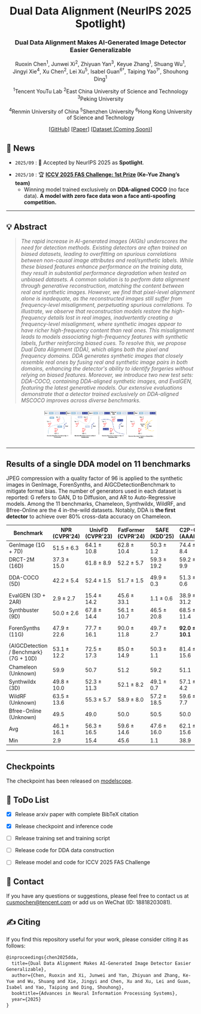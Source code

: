 <div align="center">
<h1> Dual Data Alignment (NeurIPS 2025 Spotlight)</h1>
<h3>Dual Data Alignment Makes AI-Generated Image Detector Easier Generalizable</h3>

Ruoxin Chen<sup>1</sup>, Junwei Xi<sup>2</sup>, Zhiyuan Yan<sup>3</sup>, Keyue Zhang<sup>1</sup>, Shuang Wu<sup>1</sup>,  
Jingyi Xie<sup>4</sup>, Xu Chen<sup>2</sup>, Lei Xu<sup>5</sup>, Isabel Guan<sup>6†</sup>, Taiping Yao<sup>1†</sup>, Shouhong Ding<sup>1</sup>


<sup>1</sup>Tencent YouTu Lab
<sup>2</sup>East China University of Science and Technology
<sup>3</sup>Peking University

<sup>4</sup>Renmin University of China
<sup>5</sup>Shenzhen University
<sup>6</sup>Hong Kong University of Science and Technology


[[GitHub](https://github.com/roy-ch/Dual-Data-Alignment)] [[Paper](https://arxiv.org/abs/2505.14359)] [[Dataset (Coming Soon)]()]

</div>

## 📣 News

- `2025/09` : 🎉 Accepted by NeurIPS 2025 as **Spotlight**.
<!-- - `2025/08` : 🏆 DDA (Ke-Yue Zhang's team) wins **1st Prize** at the [The 6th Face Anti-Spoofing Workshop: Unified Physical-Digital Attacks Detection@ICCV2025]((https://sites.google.com/view/face-anti-spoofing-challenge/winners-results/challengeiccv2025)) ! Notably, 🔥 our winner model is exclusively trained on DDA-aligned COCO, without using any competition-provided face data. **A model trained with no face data wins a face anti-spoofing competition**.-->
- `2025/10` : 🏆 **[ICCV 2025 FAS Challenge: 1st Prize](https://sites.google.com/view/face-anti-spoofing-challenge/winners-results/challengeiccv2025) (Ke-Yue Zhang’s team)**
  * Winning model trained exclusively on **DDA-aligned COCO** (no face data). **A model with zero face data won a face anti-spoofing competition.**
---


## 💡 Abstract

> *The rapid increase in AI-generated images (AIGIs) underscores the need for detection methods. Existing detectors are often trained on biased datasets, leading to overfitting on spurious correlations between non-causal image attributes and real/synthetic labels. While these biased features enhance performance on the training data, they result in substantial performance degradation when tested on unbiased datasets. A common solution is to perform data alignment through generative reconstruction, matching the content between real and synthetic images. However, we find that pixel-level alignment alone is inadequate, as the reconstructed images still suffer from frequency-level misalignment, perpetuating spurious correlations. To illustrate, we observe that reconstruction models restore the high-frequency details lost in real images, inadvertently creating a frequency-level misalignment, where synthetic images appear to have richer high-frequency content than real ones. This misalignment leads to models associating high-frequency features with synthetic labels, further reinforcing biased cues. To resolve this, we propose Dual Data Alignment (DDA), which aligns both the pixel and frequency domains. DDA generates synthetic images that closely resemble real ones by fusing real and synthetic image pairs in both domains, enhancing the detector's ability to identify forgeries without relying on biased features. Moreover, we introduce two new test sets: DDA-COCO, containing DDA-aligned synthetic images, and EvalGEN, featuring the latest generative models. Our extensive evaluations demonstrate that a detector trained exclusively on DDA-aligned MSCOCO improves across diverse benchmarks.*


<!-- 两图一行：bias 左边，benchmark 右边 -->
<!-- <div style="display:flex; justify-content:space-between; align-items:center; margin:20px 0;">
    <img src="assets/bias.png" style="max-width:48%; height:auto;" />
    <img src="assets/BenchmarkComparison.png" style="max-width:48%; height:auto;" />
</div> -->

<!-- motivation 居中 -->
<div style="text-align:center; margin:20px 0;">
    <img src="assets/motivation.png" style="max-width:60%; height:auto;" />
</div>

---
## Results of a single DDA model on 11 benchmarks
JPEG compression with a quality factor of 96 is applied to the synthetic images in GenImage, ForenSynths, and AIGCDetectionBenchmark to mitigate format bias. The number of generators used in each dataset is reported: G refers to GAN, D to Diffusion, and AR to Auto-Regressive models. Among the 11 benchmarks, Chameleon, Synthwildx, WildRF, and Bfree-Online are the 4 in-the-wild datasets. Notably, DDA is **the first detector** to achieve over 80% cross-data accuracy on Chameleon.

| Benchmark | NPR (CVPR'24) | UnivFD (CVPR'23) | FatFormer (CVPR'24) | SAFE (KDD'25) | C2P-CLIP (AAAI'25) | AIDE (ICLR'25) | DRCT (ICML'24) | AlignedForensics (ICLR'25) | DDA (ours) |
| --- | --- | --- | --- | --- | --- | --- | --- | --- | --- |
| GenImage (1G + 7D) | 51.5 ± 6.3 | 64.1 ± 10.8 | 62.8 ± 10.4 | 50.3 ± 1.2 | 74.4 ± 8.4 | 61.2 ± 11.9 | 84.7 ± 2.7 | 79.0 ± 22.7 | **91.7 ± 7.8** |
| DRCT-2M (16D) | 37.3 ± 15.0 | 61.8 ± 8.9 | 52.2 ± 5.7 | 59.3 ± 19.2 | 59.2 ± 9.9 | 64.6 ± 11.8 | 90.5 ± 7.4 | 95.5 ± 6.1 | **98.1 ± 1.4** |
| DDA-COCO (5D) | 42.2 ± 5.4 | 52.4 ± 1.5 | 51.7 ± 1.5 | 49.9 ± 0.3 | 51.3 ± 0.6 | 50.0 ± 0.4 | 60.2 ± 4.3 | 86.5 ± 19.1 | **92.2 ± 10.6** |
| EvalGEN (3D + 2AR) | 2.9 ± 2.7 | 15.4 ± 14.2 | 45.6 ± 33.1 | 1.1 ± 0.6 | 38.9 ± 31.2 | 19.1 ± 11.1 | 77.8 ± 5.4 | 68.0 ± 20.7 | **97.2 ± 4.2** |
| Synthbuster (9D) | 50.0 ± 2.6 | 67.8 ± 14.4 | 56.1 ± 10.7 | 46.5 ± 20.8 | 68.5 ± 11.4 | 53.9 ± 18.6 | 84.8 ± 3.6 | 77.4 ± 25.0 | **90.1 ± 5.6** |
| ForenSynths (11G) | 47.9 ± 22.6 | 77.7 ± 16.1 | 90.0 ± 11.8 | 49.7 ± 2.7 | **92.0 ± 10.1** | 59.4 ± 24.6 | 73.9 ± 13.4 | 53.9 ± 7.1 | 81.4 ± 13.9 |
| {AIGCDetection / Benchmark} (7G + 10D) | 53.1 ± 12.2 | 72.5 ± 17.3 | 85.0 ± 14.9 | 50.3 ± 1.1 | 81.4 ± 15.6 | 63.6 ± 13.9 | 81.4 ± 12.2 | 66.6 ± 21.6 | **87.8 ± 12.6** |
| Chameleon (Unknown) | 59.9 | 50.7 | 51.2 | 59.2 | 51.1 | 63.1 | 56.6 | 71.0 | **82.4** |
| Synthwildx (3D) | 49.8 ± 10.0 | 52.3 ± 11.3 | 52.1 ± 8.2 | 49.1 ± 0.7 | 57.1 ± 4.2 | 48.8 ± 0.8 | 55.1 ± 1.8 | 78.8 ± 17.8 | **90.9 ± 3.1** |
| WildRF (Unknown) | 63.5 ± 13.6 | 55.3 ± 5.7 | 58.9 ± 8.0 | 57.2 ± 18.5 | 59.6 ± 7.7 | 58.4 ± 12.9 | 50.6 ± 3.5 | 80.1 ± 10.3 | **90.3 ± 3.5** |
| Bfree-Online (Unknown) | 49.5 | 49.0 | 50.0 | 50.5 | 50.0 | 53.1 | 55.7 | 68.5 | **95.1** |
| Avg | 46.1 ± 16.1 | 56.3 ± 16.5 | 59.6 ± 14.6 | 47.6 ± 16.0 | 62.1 ± 15.6 | 54.1 ± 12.8 | 70.1 ± 14.6 | 75.0 ± 11.1 | **90.7 ± 5.3** |
| Min | 2.9 | 15.4 | 45.6 | 1.1 | 38.9 | 19.1 | 50.6 | 53.9 | **81.4** |

---

## Checkpoints

The checkpoint has been released on [modelscope](https://modelscope.cn/datasets/roych1997/Dual_Data_Alignment/files).


## 🎯 ToDo List <a name="todo"></a>

- [x] Release arxiv paper with complete BibTeX citation
- [x] Release checkpoint and inference code
- [ ] Release training set and training script
- [ ] Release code for DDA data construction
- [ ] Release model and code for ICCV 2025 FAS Challenge


## 📨 Contact

If you have any questions or suggestions, please feel free to contact us 
at [cusmochen@tencent.com](cusmochen@tencent.com) or add us on WeChat (ID: 18818203081).

## ✍️ Citing
If you find this repository useful for your work, please consider citing it as follows:
```
@inproceedings{chen2025dda,
  title={Dual Data Alignment Makes AI-Generated Image Detector Easier Generalizable},
  author={Chen, Ruoxin and Xi, Junwei and Yan, Zhiyuan and Zhang, Ke-Yue and Wu, Shuang and Xie, Jingyi and Chen, Xu and Xu, Lei and Guan, Isabel and Yao, Taiping and Ding, Shouhong},
  booktitle={Advances in Neural Information Processing Systems},
  year={2025}
}
```
